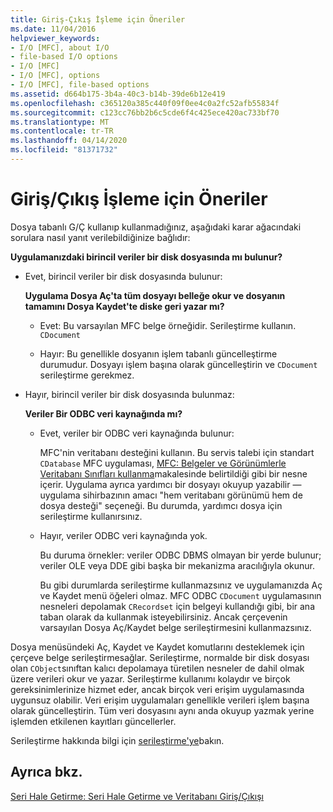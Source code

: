 ```yaml
---
title: Giriş-Çıkış İşleme için Öneriler
ms.date: 11/04/2016
helpviewer_keywords:
- I/O [MFC], about I/O
- file-based I/O options
- I/O [MFC]
- I/O [MFC], options
- I/O [MFC], file-based options
ms.assetid: d664b175-3b4a-40c3-b14b-39de6b12e419
ms.openlocfilehash: c365120a385c440f09f0ee4c0a2fc52afb55834f
ms.sourcegitcommit: c123cc76bb2b6c5cde6f4c425ece420ac733bf70
ms.translationtype: MT
ms.contentlocale: tr-TR
ms.lasthandoff: 04/14/2020
ms.locfileid: "81371732"
---
```

# <a name="recommendations-for-handling-inputoutput"></a>Giriş/Çıkış İşleme için Öneriler

Dosya tabanlı G/Ç kullanıp kullanmadığınız, aşağıdaki karar ağacındaki sorulara nasıl yanıt verilebildiğinize bağlıdır:

**Uygulamanızdaki birincil veriler bir disk dosyasında mı bulunur?**

- Evet, birincil veriler bir disk dosyasında bulunur:

   **Uygulama Dosya Aç'ta tüm dosyayı belleğe okur ve dosyanın tamamını Dosya Kaydet'te diske geri yazar mı?**

  - Evet: Bu varsayılan MFC belge örneğidir. Serileştirme kullanın. `CDocument`

  - Hayır: Bu genellikle dosyanın işlem tabanlı güncelleştirme durumudur. Dosyayı işlem başına olarak güncelleştirin ve `CDocument` serileştirme gerekmez.

- Hayır, birincil veriler bir disk dosyasında bulunmaz:

   **Veriler Bir ODBC veri kaynağında mı?**

  - Evet, veriler bir ODBC veri kaynağında bulunur:

      MFC'nin veritabanı desteğini kullanın. Bu servis talebi için standart `CDatabase` MFC uygulaması, [MFC: Belgeler ve Görünümlerle Veritabanı Sınıfları kullanma](../data/mfc-using-database-classes-with-documents-and-views.md)makalesinde belirtildiği gibi bir nesne içerir. Uygulama ayrıca yardımcı bir dosyayı okuyup yazabilir — uygulama sihirbazının amacı "hem veritabanı görünümü hem de dosya desteği" seçeneği. Bu durumda, yardımcı dosya için serileştirme kullanırsınız.

  - Hayır, veriler ODBC veri kaynağında yok.

      Bu duruma örnekler: veriler ODBC DBMS olmayan bir yerde bulunur; veriler OLE veya DDE gibi başka bir mekanizma aracılığıyla okunur.

      Bu gibi durumlarda serileştirme kullanmazsınız ve uygulamanızda Aç ve Kaydet menü öğeleri olmaz. MFC ODBC `CDocument` uygulamasının nesneleri depolamak `CRecordset` için belgeyi kullandığı gibi, bir ana taban olarak da kullanmak isteyebilirsiniz. Ancak çerçevenin varsayılan Dosya Aç/Kaydet belge serileştirmesini kullanmazsınız.

Dosya menüsündeki Aç, Kaydet ve Kaydet komutlarını desteklemek için çerçeve belge serileştirmesağlar. Serileştirme, normalde bir disk dosyası olan `CObject`sınıftan kalıcı depolamaya türetilen nesneler de dahil olmak üzere verileri okur ve yazar. Serileştirme kullanımı kolaydır ve birçok gereksinimlerinize hizmet eder, ancak birçok veri erişim uygulamasında uygunsuz olabilir. Veri erişim uygulamaları genellikle verileri işlem başına olarak güncelleştirin. Tüm veri dosyasını aynı anda okuyup yazmak yerine işlemden etkilenen kayıtları güncellerler.

Serileştirme hakkında bilgi için [serileştirme'ye](../mfc/serialization-in-mfc.md)bakın.

## <a name="see-also"></a>Ayrıca bkz.

[Seri Hale Getirme: Seri Hale Getirme ve Veritabanı Giriş/Çıkışı](../mfc/serialization-serialization-vs-database-input-output.md)
